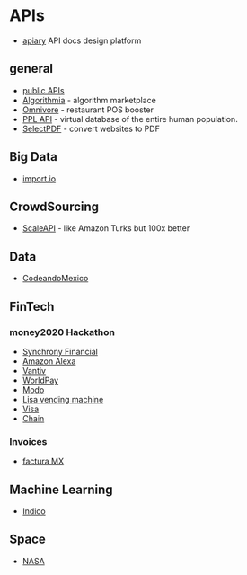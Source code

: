 # APIs


* [apiary](https://apiary.io/) API docs design platform

## general

- [public APIs](https://github.com/abhishekbanthia/Public-APIs/blob/master/README.md)
- [Algorithmia](https://algorithmia.com/) - algorithm marketplace
- [Omnivore](http://omnivore.io/) - restaurant POS booster
- [PPL API](http://pplapi.com/) - virtual database of the entire human population.
- [SelectPDF](http://selectpdf.com/) - convert websites to PDF


## Big Data

- [import.io](https://www.import.io/partners/developers/)

## CrowdSourcing

- [ScaleAPI](https://www.scaleapi.com/) - like Amazon Turks but 100x better

## Data

- [CodeandoMexico](https://github.com/CodeandoMexico/odd17)

## FinTech

### money2020 Hackathon
- [Synchrony Financial](https://github.com/SYFHackathons/money2020/)
- [Amazon Alexa](https://developer.amazon.com/alexa)
- [Vantiv](https://developer.vantiv.com/)
- [WorldPay](https://www.worldpay.com/us/developers/apidocs/getstarted.html)
- [Modo](https://www.gomo.do/)
- [Lisa vending machine](https://www.golisa.com/)
- [Visa](https://developer.visa.com/)
- [Chain](https://chain.com/)

### Invoices

- [factura MX](https://factura.com/api)

## Machine Learning

- [Indico](https://indico.io/)

## Space

- [NASA](https://api.nasa.gov/)
